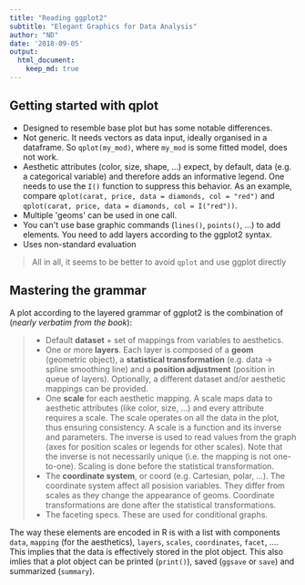 ```yaml
---
title: "Reading ggplot2" 
subtitle: "Elegant Graphics for Data Analysis"
author: "ND"
date: '2018-09-05'
output: 
  html_document:
    keep_md: true
---
```




## Getting started with qplot

* Designed to resemble base plot but has some notable differences.
* Not generic. It needs vectors as data input, ideally organised in a dataframe. So `qplot(my_mod)`, where `my_mod` is some fitted model, does not work.
* Aesthetic attributes (color, size, shape, ...) expect, by default, data (e.g. a categorical variable) and therefore adds an informative legend. One needs to use the `I()` function to suppress this behavior. As an example, compare `qplot(carat, price, data = diamonds, col = "red")` and `qplot(carat, price, data = diamonds, col = I("red"))`.
* Multiple 'geoms' can be used in one call.
* You can't use base graphic commands (`lines()`, `points()`, ...) to add elements. You need to add layers according to the ggplot2 syntax.
* Uses non-standard evaluation

> All in all, it seems to be better to avoid `qplot` and use ggplot directly

## Mastering the grammar

A plot according to the layered grammar of ggplot2 is the combination of (*nearly verbatim from the book*):

> * Default **dataset** + set of mappings from variables to aesthetics.
> * One or more **layers**. Each layer is composed of a **geom** (geometric object), a **statistical transformation** (e.g. data -> spline smoothing line) and a **position adjustment** (position in queue of layers). Optionally, a different dataset and/or aesthetic mappings can be provided.
> * One **scale** for each aesthetic mapping. A scale maps data to aesthetic attributes (like color, size, ...) and every attribute requires a scale. The scale operates on all the data in the plot, thus ensuring consistency. A scale is a function and its inverse and parameters. The inverse is used to read values from the graph (axes for position scales or legends for other scales). Note that the inverse is not necessarily unique (i.e. the mapping is not one-to-one). Scaling is done before the statistical transformation.
> * The **coordinate system**, or coord (e.g. Cartesian, polar, ...). The coordinate system affect all posision variables. They differ from scales as they change the appearance of geoms. Coordinate transformations are done after the statistical transformations.
> * The faceting specs. These are used for conditional graphs. 

The way these elements are encoded in R is with a list with components `data`, `mapping` (for the aesthetics), `layers`, `scales`, `coordinates`, `facet`, $\dots$. This implies that the data is effectively stored in the plot object. This also imlies that a plot object can be printed (`print()`), saved (`ggsave` or `save`) and summarized (`summary`).

